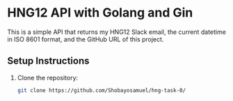 # HNG12 API with Golang and Gin

This is a simple API that returns my HNG12 Slack email, the current datetime in ISO 8601 format, and the GitHub URL of this project.

## Setup Instructions

1. Clone the repository:
   ```bash
   git clone https://github.com/Shobayosamuel/hng-task-0/